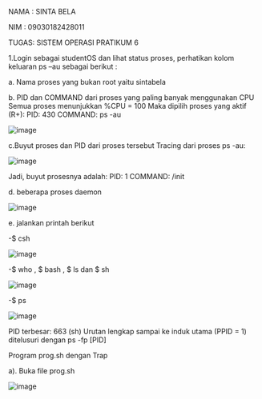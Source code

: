 




NAMA : SINTA BELA

NIM  : 09030182428011

TUGAS: SISTEM OPERASI PRATIKUM 6

1.Login sebagai studentOS dan lihat status proses, perhatikan kolom keluaran ps –au sebagai berikut :

a. Nama proses yang bukan root yaitu sintabela

b. PID dan COMMAND dari proses yang paling banyak menggunakan CPU Semua proses menunjukkan %CPU = 100 Maka dipilih proses yang aktif (R+): PID: 430 COMMAND: ps -au

  ![image](https://github.com/user-attachments/assets/1fd16c40-4b02-499f-a22c-004d1c83d005)


   c.Buyut proses dan PID dari proses tersebut Tracing dari proses ps -au:

   ![image](https://github.com/user-attachments/assets/a326cfd4-535a-4374-b5fd-9987efb730a7)

   Jadi, buyut prosesnya adalah: PID: 1 COMMAND: /init

 d. beberapa proses daemon 

 ![image](https://github.com/user-attachments/assets/63057d85-4855-49ac-b59d-c47c335591ba)

  e. jalankan printah berikut
  
-$ csh

![image](https://github.com/user-attachments/assets/468827ba-c7dd-4848-bfee-6fdd0a7b6156)

-$ who , $ bash , $ ls dan $ sh

![image](https://github.com/user-attachments/assets/b2c411e5-05ac-414d-a9d3-0fd090b0fdc3)

-$ ps

![image](https://github.com/user-attachments/assets/19f69e3a-bb41-441c-b327-595fe40584db)

PID terbesar: 663 (sh) Urutan lengkap sampai ke induk utama (PPID = 1) ditelusuri dengan ps -fp [PID]

Program prog.sh dengan Trap

a). Buka file prog.sh

![image](https://github.com/user-attachments/assets/7b75d993-bd9b-4b3b-ae31-4044dcaedbcb)












   

